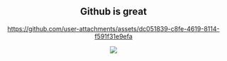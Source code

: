 <div align="center">

## Github is great

</div>
<div align="center">


https://github.com/user-attachments/assets/dc051839-c8fe-4619-8114-f591f31e9efa

![](https://github.githubassets.com/assets/mona-loading-default-c3c7aad1282f.gif)



</div>
